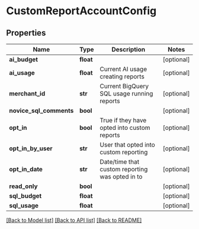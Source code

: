 # CustomReportAccountConfig

## Properties
Name | Type | Description | Notes
------------ | ------------- | ------------- | -------------
**ai_budget** | **float** |  | [optional] 
**ai_usage** | **float** | Current AI usage creating reports | [optional] 
**merchant_id** | **str** | Current BigQuery SQL usage running reports | [optional] 
**novice_sql_comments** | **bool** |  | [optional] 
**opt_in** | **bool** | True if they have opted into custom reports | [optional] 
**opt_in_by_user** | **str** | User that opted into custom reporting | [optional] 
**opt_in_date** | **str** | Date/time that custom reporting was opted in to | [optional] 
**read_only** | **bool** |  | [optional] 
**sql_budget** | **float** |  | [optional] 
**sql_usage** | **float** |  | [optional] 

[[Back to Model list]](../README.md#documentation-for-models) [[Back to API list]](../README.md#documentation-for-api-endpoints) [[Back to README]](../README.md)


